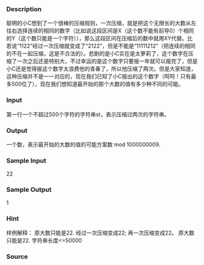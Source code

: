 
### Description
聪明的小C想到了一个很棒的压缩规则，一次压缩，就是把这个无限长的大数从左往右选择连续的相同的数字（比如说这段区间是X（这个数不能有前导0）个相同的Y（这个数只能是一个字符）），那么这段区间在压缩后的数中就用XY代替。比若说“1122”经过一次压缩就变成了“2122”，但是不能是“11111212”（把连续的相同的不在一起压缩，这是不合法的）。悲剧的是小C实在是太萝莉了，这个数字在压缩了一次之后还是特别大，不过幸运的是这个数字只要报一年就可以报完了，但是小C还是觉得报这个数字太浪费他的青春了，所以他压缩了两次。但是大家知道，这种压缩并不是一一对应的，现在我们已知了小C报出的这个数字（呵呵！只有最多500位了），现在我们想知道最开始的那个大数的值有多少种不同的可能。

### Input
第一行一个不超过500个字符的字符串st，表示压缩过两次的字符串。

### Output
一个数，表示最开始的大数的值的可能方案数 mod 1000000009. 

### Sample Input
22
### Sample Output
1
### Hint
样例解释：
原大数只能是22.
经过一次压缩变成22;
再一次压缩变成22。
原大数只能是22.
字符串长度<=50000


### Source
